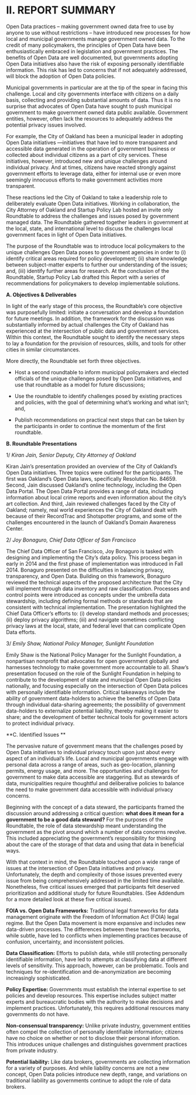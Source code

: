 # **II.	REPORT SUMMARY**

Open Data practices – making government owned data free to use by anyone to use without restrictions – have introduced new processes for how local and municipal governments manage government owned data. To the credit of many policymakers, the principles of Open Data have been enthusiastically embraced in legislation  and government practices. The benefits of Open Data are well documented,  but governments adopting Open Data initiatives also have the risk of exposing personally identifiable information. This risk has led to concerns that if not adequately addressed, will block the adoption of Open Data policies.  

Municipal governments in particular are at the tip of the spear in facing this challenge. Local and city governments interface with citizens on a daily basis, collecting and providing substantial amounts of data. Thus it is no surprise that advocates of Open Data have sought to push municipal government to make government owned data public available. Government entities, however, often lack the resources to adequately address the potential privacy issues involved. 

For example, the City of Oakland has been a municipal leader in adopting Open Data initiatives —initiatives that have led to more transparent and accessible data generated in the operation of government business or collected about individual citizens as a part of city services.   These initiatives, however, introduced new and unique challenges around individual privacy. And at times, citizens have reacted strongly against government efforts to leverage data, either for internal use  or even more seemingly innocuous efforts to make government activities more transparent.   

These reactions led the City of Oakland to take a leadership role to deliberately evaluate Open Data initiatives. Working in collaboration, the City Attorney of Oakland and Startup Policy Lab hosted an invite only Roundtable to address the challenges and issues posed by government managed data. The Roundtable gathered together leaders in government at the local, state, and international level to discuss the challenges local government faces in light of Open Data initiatives. 

The purpose of the Roundtable was to introduce local policymakers to the unique challenges Open Data poses to government agencies in order to (i) identify critical areas required for policy development; (ii) share knowledge between subject-matter experts to further our understanding of the issues; and, (iii) identify further areas for research. At the conclusion of the Roundtable, Startup Policy Lab drafted this Report with a series of recommendations for policymakers to develop implementable solutions.
 
**A.	Objectives & Deliverables**

In light of the early stage of this process, the Roundtable’s core objective was purposefully limited: initiate a conversation and develop a foundation for future meetings. In addition, the framework for the discussion was substantially informed by actual challenges the City of Oakland has experienced at the intersection of public data and government services. Within this context, the Roundtable sought to identify the necessary steps to lay a foundation for the provision of resources, skills, and tools for other cities in similar circumstances. 

More directly, the Roundtable set forth three objectives.  

-	Host a second roundtable to inform municipal policymakers and elected officials of the unique challenges posed by Open Data initiatives, and use that roundtable as a model for future discussions;

-	Use the roundtable to identify challenges posed by existing practices and policies, with the goal of determining what’s working and what isn’t; and,

-	Publish recommendations on practical next steps that can be taken by the participants in order to continue the momentum of the first roundtable.

**B.	Roundtable Presentations**

1/ *Kiran Jain, Senior Deputy, City Attorney of Oakland*

Kiran Jain’s presentation provided an overview of the City of Oakland’s Open Data initiatives. Three topics were outlined for the participants. The first was Oakland’s Open Data laws, specifically Resolution No. 84659. Second, Jain discussed Oakland’s online technology, including the Open Data Portal. The Open Data Portal provides a range of data, including information about local crime reports and even information about the city’s art collection. And third, Jain reviewed challenges faced by the City of Oakland; namely, real world experiences the City of Oakland dealt with because of their RecordTrac and Shotspotter programs, and some of the challenges encountered in the launch of Oakland’s Domain Awareness Center.

2/ *Joy Bonaguro, Chief Data Officer of San Francisco*

The Chief Data Officer of San Francisco, Joy Bonaguro is tasked with designing and implementing the City’s data policy. This process began in early in 2014 and the first phase of implementation was introduced in Fall 2014. Bonaguro presented on the difficulties in balancing privacy, transparency, and Open Data. Building on this framework, Bonaguro reviewed the technical aspects of the proposed architecture that the City will implement through data inventory and raw classification. Processes and control points were introduced as concepts under the umbrella data stewardship, including defining formal methods or standards that are consistent with technical implementation. The presentation highlighted the Chief Data Officer’s efforts to: (i) develop standard methods and processes; (ii) deploy privacy algorithms; (iii) and navigate sometimes conflicting privacy laws at the local, state, and federal level that can complicate Open Data efforts. 

3/	*Emily Shaw, National Policy Manager, Sunlight Foundation*

Emily Shaw is the National Policy Manager for the Sunlight Foundation, a nonpartisan nonprofit that advocates for open government globally and harnesses technology to make government more accountable to all. Shaw’s presentation focused on the role of the Sunlight Foundation in helping to contribute to the development of state and municipal Open Data policies nationally, and focusing especially on the intersection of Open Data polices with personally identifiable information. Critical takeaways include the ability of government data-holders to achieve the benefits of Open Data through individual data-sharing agreements; the possibility of government data-holders to externalize potential liability, thereby making it easier to share; and the development of better technical tools for government actors to protect individual privacy. 

**C.	Identified Issues **

The pervasive nature of government means that the challenges posed by Open Data initiatives to individual privacy touch upon just about every aspect of an individual’s life. Local and municipal governments engage with personal data across a range of areas, such as geo-location, planning permits, energy usage, and more. The opportunities and challenges for government to make data accessible are staggering. But as stewards of data, municipalities require thoughtful and deliberative policies to balance the need to make government data accessible with individual privacy concerns.

Beginning with the concept of a data steward, the participants framed the discussion around addressing a critical question: **what does it mean for a government to be a good data steward?** For the purposes of the Roundtable, the role of data stewardship meant understanding the government as the pivot around which a number of data concerns revolve. This included appreciating the government’s responsibility for thinking about the care of the storage of that data and using that data in beneficial ways.

With that context in mind, the Roundtable touched upon a wide range of issues at the intersection of Open Data initiatives and privacy. Unfortunately, the depth and complexity of those issues prevented every issue from being comprehensively addressed in the limited time available. Nonetheless, five critical issues emerged that participants felt deserved prioritization and additional study for future Roundtables. (See Addendum for a more detailed look at these five critical issues).

**FOIA vs. Open Data Frameworks:** Traditional legal frameworks for data management originate with the Freedom of Information Act (FOIA) legal regime. But the Open Data movement is more expansive and includes new data-driven processes.  The differences between these two frameworks, while subtle, have led to conflicts when implementing practices because of confusion, uncertainty, and inconsistent policies. 

**Data Classification:** Efforts to publish data, while still protecting personally identifiable information, have led to attempts at classifying data at different levels of sensitivity. This approach, however, can be problematic. Tools and techniques for re-identification and de-anonymization are becoming increasingly sophisticated. 

**Policy Expertise:** Governments must establish the internal expertise to set policies and develop resources. This expertise includes subject matter experts and bureaucratic bodies with the authority to make decisions and implement practices. Unfortunately, this requires additional resources many governments do not have.

**Non-consensual transparency:** Unlike private industry, government entities often compel the collection of personally identifiable information; citizens have no choice on whether or not to disclose their personal information. This introduces unique challenges and distinguishes government practices from private industry.

**Potential liability:** Like data brokers, governments are collecting information for a variety of purposes. And while liability concerns are not a new concept, Open Data policies introduce new depth, range, and variations on traditional liability as governments continue to adopt the role of data brokers.